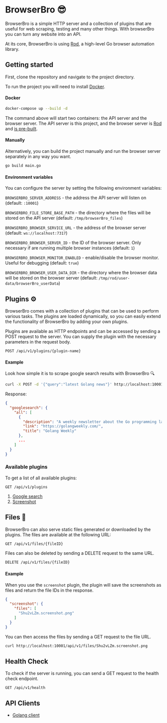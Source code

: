 # BrowserBro 😎
BrowserBro is a simple HTTP server and a collection of plugins that are useful for web scraping, testing and many other things.
With browserBro you can turn any website into an API.

At its core, BrowserBro is using [Rod](https://github.com/go-rod/rod), a high-level Go browser automation library.

## Getting started

First, clone the repository and navigate to the project directory.

To run the project you will need to install [Docker](https://docker.com).

#### Docker
```bash
docker-compose up --build -d
```
The command above will start two containers: the API server and the browser server.
The API server is this project, and the browser server is [Rod](https://github.com/go-rod/rod) and [is pre-built](https://github.com/go-rod/rod/pkgs/container/rod). 

#### Manually
Alternatively, you can build the project manually and run the browser server separately in any way you want.
```bash
go build main.go
```

#### Environment variables
You can configure the server by setting the following environment variables:

`BROWSERBRO_SERVER_ADDRESS` - the address the API server will listen on (default: `:10001`)

`BROWSERBRO_FILE_STORE_BASE_PATH` - the directory where the files will be stored on the API server (default: `/tmp/browserBro_files`)

`BROWSERBRO_BROWSER_SERVICE_URL` - the address of the browser server (default: `ws://localhost:7317`)

`BROWSERBRO_BROWSER_SERVER_ID` - the ID of the browser server. Only necessary if are running multiple browser instances (default: `1`)

`BROWSERBRO_BROWSER_MONITOR_ENABLED` - enable/disable the browser monitor. Useful for debugging (default: `true`)

`BROWSERBRO_BROWSER_USER_DATA_DIR` - the directory where the browser data will be stored on the browser server (default: `/tmp/rod/user-data/browserBro_userData`)



## Plugins ⚙️
BrowserBro comes with a collection of plugins that can be used to perform various tasks.
The plugins are loaded dynamically, so you can easily extend the functionality of BrowserBro by adding your own plugins.

Plugins are available as HTTP endpoints and can be accessed by sending a POST request to the server.
You can supply the plugin with the necessary parameters in the request body.
```
POST /api/v1/plugins/{plugin-name}
```

#### Example
Look how simple it is to scrape google search results with BrowserBro 🔍
```bash
curl -X POST -d '{"query":"latest Golang news"}' http://localhost:10001/api/v1/plugins/googlesearch
``` 
Response:
```json
{
  "googlesearch": {
    "all": [
      {
        "description": "A weekly newsletter about the Go programming language ...",
        "link": "https://golangweekly.com/",
        "title": "Golang Weekly"
      },
      ...
    ]
  }
}
```

### Available plugins

To get a list of all available plugins:
```
GET /api/v1/plugins
```

1. [Google search](pkg%2Fplugins%2Fgooglesearch%2FREADME.md)
2. [Screenshot](pkg%2Fplugins%2Fscreenshot%2FREADME.md)

## Files 📁
BrowserBro can also serve static files generated or downloaded by the plugins.
The files are available at the following URL:
```bash
GET /api/v1/files/{fileID}
```
Files can also be deleted by sending a DELETE request to the same URL.
```bash
DELETE /api/v1/files/{fileID}
```

#### Example
When you use the `screenshot` plugin, the plugin will save the screenshots as files and return the file IDs in the response.
```json
{
  "screenshot": {
    "files": [
      "Shu2vLZm.screenshot.png"
    ]
  }
}
```
You can then access the files by sending a GET request to the file URL.
```bash
curl http://localhost:10001/api/v1/files/Shu2vLZm.screenshot.png
```

## Health Check
To check if the server is running, you can send a GET request to the health check endpoint.
```
GET /api/v1/health
```

## API Clients

- [Golang client](https://github.com/bazuker/browserbro-go-api)